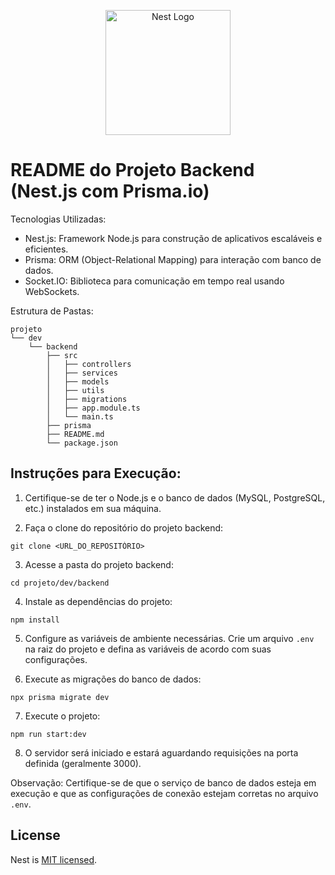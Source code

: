 <p align="center">
  <a href="http://nestjs.com/" target="blank"><img src="https://nestjs.com/img/logo-small.svg" width="200" alt="Nest Logo" /></a>
</p>

[circleci-image]: https://img.shields.io/circleci/build/github/nestjs/nest/master?token=abc123def456
[circleci-url]: https://circleci.com/gh/nestjs/nest


README do Projeto Backend (Nest.js com Prisma.io)
==================================================

Tecnologias Utilizadas:
- Nest.js: Framework Node.js para construção de aplicativos escaláveis e eficientes.
- Prisma: ORM (Object-Relational Mapping) para interação com banco de dados.
- Socket.IO: Biblioteca para comunicação em tempo real usando WebSockets.

Estrutura de Pastas:
```
projeto
└── dev
    └── backend
        ├── src
        │   ├── controllers
        │   ├── services
        │   ├── models
        │   ├── utils
        │   ├── migrations
        │   ├── app.module.ts
        │   └── main.ts
        ├── prisma
        ├── README.md
        └── package.json
```

Instruções para Execução:
------------------------------

1. Certifique-se de ter o Node.js e o banco de dados (MySQL, PostgreSQL, etc.) instalados em sua máquina.

2. Faça o clone do repositório do projeto backend:
```
git clone <URL_DO_REPOSITÓRIO>
```

3. Acesse a pasta do projeto backend:
```
cd projeto/dev/backend
```

4. Instale as dependências do projeto:
```
npm install
```

5. Configure as variáveis de ambiente necessárias. Crie um arquivo `.env` na raiz do projeto e defina as variáveis de acordo com suas configurações.

6. Execute as migrações do banco de dados:
```
npx prisma migrate dev
```

7. Execute o projeto:
```
npm run start:dev
```

8. O servidor será iniciado e estará aguardando requisições na porta definida (geralmente 3000).

Observação: Certifique-se de que o serviço de banco de dados esteja em execução e que as configurações de conexão estejam corretas no arquivo `.env`.

## License

Nest is [MIT licensed](LICENSE).
